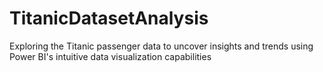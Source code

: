 # TitanicDatasetAnalysis
Exploring the Titanic passenger data to uncover insights and trends using Power BI's intuitive data visualization capabilities
